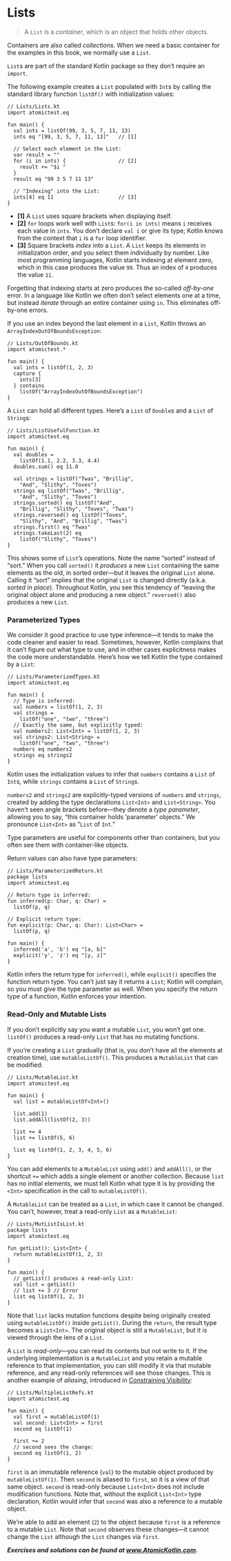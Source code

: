 # Lists

> A `List` is a *container*, which is an object that holds other objects.

Containers are also called *collections*. When we need a basic container for the examples in this book, we normally use a `List`.

`List`s are part of the standard Kotlin package so they don’t require an `import`.

The following example creates a `List` populated with `Int`s by calling the standard library function `listOf()` with initialization values:

```
// Lists/Lists.kt
import atomictest.eq

fun main() {
  val ints = listOf(99, 3, 5, 7, 11, 13)
  ints eq "[99, 3, 5, 7, 11, 13]"   // [1]

  // Select each element in the List:
  var result = ""
  for (i in ints) {                 // [2]
    result += "$i "
  }
  result eq "99 3 5 7 11 13"

  // "Indexing" into the List:
  ints[4] eq 11                     // [3]
}
```

- **[1]** A `List` uses square brackets when displaying itself.
- **[2]** `for` loops work well with `List`s: `for(i in ints)` means `i` receives each value in `ints`. You don’t declare `val i` or give its type; Kotlin knows from the context that `i` is a `for` loop identifier.
- **[3]** Square brackets *index* into a `List`. A `List` keeps its elements in initialization order, and you select them individually by number. Like most programming languages, Kotlin starts indexing at element zero, which in this case produces the value `99`. Thus an index of `4` produces the value `11`.

Forgetting that indexing starts at zero produces the so-called *off-by-one* error. In a language like Kotlin we often don’t select elements one at a time, but instead *iterate* through an entire container using `in`. This eliminates off-by-one errors.

If you use an index beyond the last element in a `List`, Kotlin throws an `ArrayIndexOutOfBoundsException`:

```
// Lists/OutOfBounds.kt
import atomictest.*

fun main() {
  val ints = listOf(1, 2, 3)
  capture {
    ints[3]
  } contains
    listOf("ArrayIndexOutOfBoundsException")
}
```

A `List` can hold all different types. Here’s a `List` of `Double`s and a `List` of `String`s:

```
// Lists/ListUsefulFunction.kt
import atomictest.eq

fun main() {
  val doubles =
    listOf(1.1, 2.2, 3.3, 4.4)
  doubles.sum() eq 11.0

  val strings = listOf("Twas", "Brillig",
    "And", "Slithy", "Toves")
  strings eq listOf("Twas", "Brillig",
    "And", "Slithy", "Toves")
  strings.sorted() eq listOf("And",
    "Brillig", "Slithy", "Toves", "Twas")
  strings.reversed() eq listOf("Toves",
    "Slithy", "And", "Brillig", "Twas")
  strings.first() eq "Twas"
  strings.takeLast(2) eq
    listOf("Slithy", "Toves")
}
```

This shows some of `List`’s operations. Note the name “sorted” instead of “sort.” When you call `sorted()` it *produces* a new `List` containing the same elements as the old, in sorted order—but it leaves the original `List` alone. Calling it “sort” implies that the original `List` is changed directly (a.k.a. *sorted in place*). Throughout Kotlin, you see this tendency of “leaving the original object alone and producing a new object.” `reversed()` also produces a new `List`.

### Parameterized Types

We consider it good practice to use type inference—it tends to make the code cleaner and easier to read. Sometimes, however, Kotlin complains that it can’t figure out what type to use, and in other cases explicitness makes the code more understandable. Here’s how we tell Kotlin the type contained by a `List`:

```
// Lists/ParameterizedTypes.kt
import atomictest.eq

fun main() {
  // Type is inferred:
  val numbers = listOf(1, 2, 3)
  val strings =
    listOf("one", "two", "three")
  // Exactly the same, but explicitly typed:
  val numbers2: List<Int> = listOf(1, 2, 3)
  val strings2: List<String> =
    listOf("one", "two", "three")
  numbers eq numbers2
  strings eq strings2
}
```

Kotlin uses the initialization values to infer that `numbers` contains a `List` of `Int`s, while `strings` contains a `List` of `String`s.

`numbers2` and `strings2` are explicitly-typed versions of `numbers` and `strings`, created by adding the type declarations `List<Int>` and `List<String>`. You haven’t seen angle brackets before—they denote a *type parameter*, allowing you to say, “this container holds ‘parameter’ objects.” We pronounce `List<Int>` as “`List` of `Int`.”

Type parameters are useful for components other than containers, but you often see them with container-like objects.

Return values can also have type parameters:

```
// Lists/ParameterizedReturn.kt
package lists
import atomictest.eq

// Return type is inferred:
fun inferred(p: Char, q: Char) =
  listOf(p, q)

// Explicit return type:
fun explicit(p: Char, q: Char): List<Char> =
  listOf(p, q)

fun main() {
  inferred('a', 'b') eq "[a, b]"
  explicit('y', 'z') eq "[y, z]"
}
```

Kotlin infers the return type for `inferred()`, while `explicit()` specifies the function return type. You can’t just say it returns a `List`; Kotlin will complain, so you must give the type parameter as well. When you specify the return type of a function, Kotlin enforces your intention.

### Read-Only and Mutable Lists

If you don’t explicitly say you want a mutable `List`, you won’t get one. `listOf()` produces a read-only `List` that has no mutating functions.

If you’re creating a `List` gradually (that is, you don’t have all the elements at creation time), use `mutableListOf()`. This produces a `MutableList` that can be modified:

```
// Lists/MutableList.kt
import atomictest.eq

fun main() {
  val list = mutableListOf<Int>()

  list.add(1)
  list.addAll(listOf(2, 3))

  list += 4
  list += listOf(5, 6)

  list eq listOf(1, 2, 3, 4, 5, 6)
}
```

You can add elements to a `MutableList` using `add()` and `addAll()`, or the shortcut `+=` which adds a single element or another collection. Because `list` has no initial elements, we must tell Kotlin what type it is by providing the `<Int>` specification in the call to `mutableListOf()`.

A `MutableList` can be treated as a `List`, in which case it cannot be changed. You can’t, however, treat a read-only `List` as a `MutableList`:

```
// Lists/MutListIsList.kt
package lists
import atomictest.eq

fun getList(): List<Int> {
  return mutableListOf(1, 2, 3)
}

fun main() {
  // getList() produces a read-only List:
  val list = getList()
  // list += 3 // Error
  list eq listOf(1, 2, 3)
}
```

Note that `list` lacks mutation functions despite being originally created using `mutableListOf()` inside `getList()`. During the `return`, the result type becomes a `List<Int>`. The original object is still a `MutableList`, but it is viewed through the lens of a `List`.

A `List` is *read-only*—you can read its contents but not write to it. If the underlying implementation is a `MutableList` and you retain a mutable reference to that implementation, you can still modify it via that mutable reference, and any read-only references will see those changes. This is another example of *aliasing*, introduced in [Constraining Visibility](javascript:void(0)):

```
// Lists/MultipleListRefs.kt
import atomictest.eq

fun main() {
  val first = mutableListOf(1)
  val second: List<Int> = first
  second eq listOf(1)

  first += 2
  // second sees the change:
  second eq listOf(1, 2)
}
```

`first` is an immutable reference (`val`) to the mutable object produced by `mutableListOf(1)`. Then `second` is aliased to `first`, so it is a view of that same object. `second` is read-only because `List<Int>` does not include modification functions.  Note that, without the explicit `List<Int>` type declaration, Kotlin would infer that `second` was also a reference to a mutable object.

We’re able to add an element (`2`) to the object because `first` is a reference to a mutable `List`. Note that `second` observes these changes—it cannot change the `List` although the `List` changes via `first`.

***Exercises and solutions can be found at www.AtomicKotlin.com.***